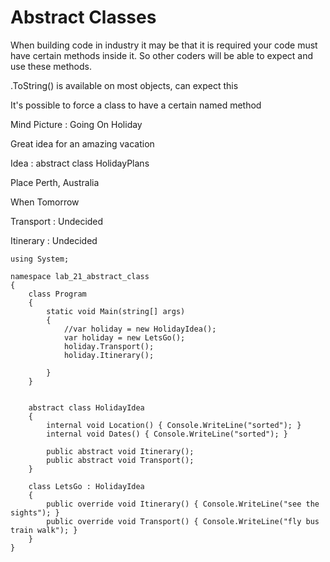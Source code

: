 # Abstract Classes

When building code in industry it may be that it is required your code must have certain methods inside it.  So other coders will be able to expect and use these methods.

.ToString()    is available on most objects, can expect this

It's possible to force a class to have a certain named method

Mind Picture : Going On Holiday

Great idea for an amazing vacation

Idea :         abstract class HolidayPlans

Place  Perth, Australia

When  Tomorrow

Transport : Undecided

Itinerary : Undecided

    
    using System;
    
    namespace lab_21_abstract_class
    {
        class Program
        {
            static void Main(string[] args)
            {
                //var holiday = new HolidayIdea();
                var holiday = new LetsGo();
                holiday.Transport();
                holiday.Itinerary();
                
            }
        }
    
    
        abstract class HolidayIdea
        {
            internal void Location() { Console.WriteLine("sorted"); }
            internal void Dates() { Console.WriteLine("sorted"); }
    
            public abstract void Itinerary();
            public abstract void Transport();
        }
    
        class LetsGo : HolidayIdea
        {
            public override void Itinerary() { Console.WriteLine("see the sights"); }
            public override void Transport() { Console.WriteLine("fly bus train walk"); }
        }
    }